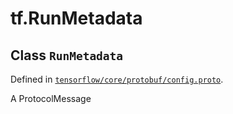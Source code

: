 <div itemscope itemtype="http://developers.google.com/ReferenceObject">
<meta itemprop="name" content="tf.RunMetadata" />
<meta itemprop="path" content="Stable" />
</div>

# tf.RunMetadata

## Class `RunMetadata`





Defined in [`tensorflow/core/protobuf/config.proto`](/code/stable/tensorflow/core/protobuf/config.proto).

A ProtocolMessage


